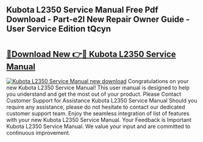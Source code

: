 ## Kubota L2350 Service Manual Free Pdf Download - Part-e2l New Repair Owner Guide - User Service Edition tQcyn

# <h2><a href="http://bc87375.oget.top/?id=Kubota+L2350+Service+Manual">🔗Download New 👉🔴 Kubota L2350 Service Manual</a></h2>

[![Kubota L2350 Service Manual new download](https://i.imgur.com/5g1atiW.png)](http://bc87375.oget.top/?id=Kubota+L2350+Service+Manual)
Congratulations on your new Kubota L2350 Service Manual! This user manual is designed to help you understand and get the most out of your product. Please Contact Customer Support for Assistance Kubota L2350 Service Manual Should you require any assistance, please do not hesitate to contact our dedicated customer support team. Enjoy the seamless integration of list of features with your new Kubota L2350 Service Manual. Your Feedback is Important Kubota L2350 Service Manual. We value your input and are committed to continuous improvement.
